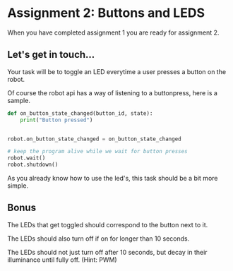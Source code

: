 # Assignment 2: Buttons and LEDS

When you have completed assignment 1 you are ready for assignment 2.

## Let's get in touch...

Your task will be to toggle an LED everytime a user presses a button on the robot.

Of course the robot api has a way of listening to a buttonpress, here is a sample.

```python
def on_button_state_changed(button_id, state):
    print("Button pressed")


robot.on_button_state_changed = on_button_state_changed

# keep the program alive while we wait for button presses
robot.wait()
robot.shutdown()
```

As you already know how to use the led's, this task should be a bit more simple.

## Bonus

The LEDs that get toggled should correspond to the button next to it.

The LEDs should also turn off if on for longer than 10 seconds.

The LEDs should not just turn off after 10 seconds, but decay in their illuminance until fully off. (Hint: PWM)